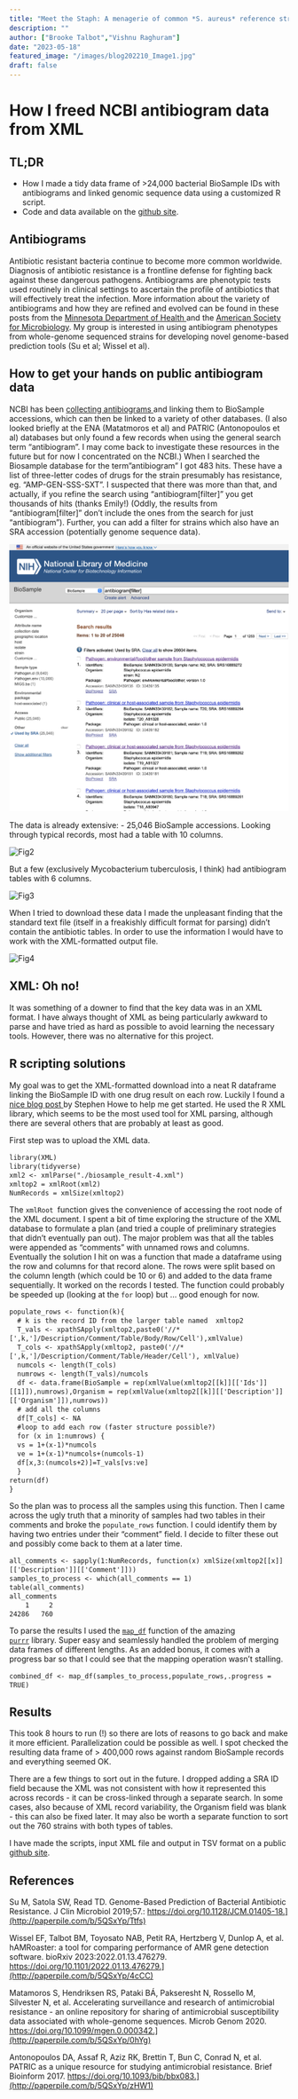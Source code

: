 ```yaml
---
title: "Meet the Staph: A menagerie of common *S. aureus* reference strains" 
description: ""
author: ["Brooke Talbot","Vishnu Raghuram"]
date: "2023-05-18"
featured_image: "/images/blog202210_Image1.jpg"
draft: false
---
```



# How I freed NCBI antibiogram data from XML


## TL;DR


* How I made a tidy data frame of >24,000 bacterial BioSample IDs with antibiograms and linked genomic sequence data using a customized R script.
* Code and data available on the [github site](https://github.com/Read-Lab-Confederation/antibiograms/blob/main/README.md).


## Antibiograms

Antibiotic resistant bacteria continue to become more common worldwide.  Diagnosis of antibiotic resistance is a frontline defense for fighting back against these dangerous pathogens.  Antibiograms are phenotypic tests used routinely in clinical settings to ascertain the profile of antibiotics that will effectively treat the infection.  More information about the variety of antibiograms and how they are refined and evolved can be found in these posts from the [Minnesota Department of Health ](https://www.health.state.mn.us/diseases/antibioticresistance/abx/antibiograms.pdf)and the [American Society for Microbiology](https://asm.org/Articles/2022/February/Updating-Breakpoints-in-Antimicrobial-Susceptibili).  My group is interested in using antibiogram phenotypes from whole-genome sequenced strains for developing novel genome-based prediction tools (Su et al; Wissel et al).


## How to get your hands on public antibiogram data 

NCBI has been [collecting antibiograms ](https://www.ncbi.nlm.nih.gov/biosample/docs/antibiogram/)and linking them to BioSample accessions, which can then be linked to a variety of other databases.  (I also looked briefly at the ENA (Matatmoros et al) and PATRIC (Antonopoulos et al) databases but only found a few records when using the general search term “antibiogram”. I may come back to investigate  these resources in the future but for now I concentrated on the NCBI.)  When I searched the Biosample database for the term”antibiogram” I got 483 hits.  These have a list of three-letter codes of drugs for the strain presumably has resistance, eg. “AMP-GEN-SSS-SXT”.  I suspected that there was more than that, and actually, if you refine the search using “antibiogram[filter]” you get thousands of hits (thanks Emily!) (Oddly, the results from “antibiogram[filter]” don’t include the ones from the search for just “antibiogram”).  Further, you can add a filter for strains which also have an SRA accession (potentially genome sequence data).  


![Fig1](/images/Fig1-202302.png)

The data is already extensive: - 25,046 BioSample accessions.  Looking through typical records, most had a table with 10 columns.

![Fig2](/images/Fig2-202302.png)

But a few (exclusively Mycobacterium tuberculosis, I think) had antibiogram tables with 6 columns.

![Fig3](/images/Fig3-202302.png)

When I tried to download these data I made the unpleasant finding that the standard text file (itself in a freakishly difficult format for parsing) didn’t contain the antibiotic tables.  In order to use the information I would have to work with the XML-formatted output file.

![Fig4](/images/Fig4-202302.png) 

## XML: Oh no!

It was something of a downer to find that the key data was in an XML format. I have always thought of XML as being particularly awkward to parse and have tried as hard as possible to avoid learning the necessary tools.  However, there was no alternative for this project.


## R scripting solutions

My goal was to get the XML-formatted download into a neat R dataframe linking the BioSample ID with one drug result on each row. Luckily I found a [nice blog post ](https://rstudio-pubs-static.s3.amazonaws.com/499292_d6edbb19b08f456097333fbf9443f9b7.html)by Stephen Howe  to help me get started.  He used the R XML library, which seems to be the most used tool for XML parsing, although there are several others that are probably at least as good.

First step was to upload the XML data.


```
library(XML)
library(tidyverse)
xml2 <- xmlParse("./biosample_result-4.xml")
xmltop2 = xmlRoot(xml2)
NumRecords = xmlSize(xmltop2)
```


The `xmlRoot `function gives the convenience of accessing the root node of the XML document.  I spent a bit of time exploring the structure of the XML database to formulate a plan (and tried a couple of preliminary strategies that didn’t eventually pan out). The major problem was that all the tables were appended as “comments” with unnamed rows and columns.  Eventually the solution I hit on was a function that made a dataframe using the row and columns for that record alone. The rows were split based on the column length (which could be 10 or 6) and added to the data frame sequentially.  It worked on the records I tested.  The function could probably be speeded up (looking at the `for` loop) but … good enough for now.


```
populate_rows <- function(k){
  # k is the record ID from the larger table named  xmltop2
  T_vals <- xpathSApply(xmltop2,paste0('//*[',k,']/Description/Comment/Table/Body/Row/Cell'),xmlValue)
  T_cols <- xpathSApply(xmltop2, paste0('//*[',k,']/Description/Comment/Table/Header/Cell'), xmlValue)
  numcols <- length(T_cols)
  numrows <- length(T_vals)/numcols
  df <- data.frame(BioSample = rep(xmlValue(xmltop2[[k]][['Ids']][[1]]),numrows),Organism = rep(xmlValue(xmltop2[[k]][['Description']][['Organism']]),numrows))   
  # add all the columns
  df[T_cols] <- NA
  #loop to add each row (faster structure possible?)
  for (x in 1:numrows) {
  vs = 1+(x-1)*numcols
  ve = 1+(x-1)*numcols+(numcols-1)
  df[x,3:(numcols+2)]=T_vals[vs:ve]
  }
return(df)
}
```


So the plan was to process all the samples using this function.  Then  I came across the ugly truth that a minority of samples had two tables in their comments and broke the `populate_rows` function. I could identify them by having two entries under their “comment” field.  I decide to filter these out and possibly come back to them at a later time.


```
all_comments <- sapply(1:NumRecords, function(x) xmlSize(xmltop2[[x]][['Description']][['Comment']]))
samples_to_process <- which(all_comments == 1)
table(all_comments)
all_comments
    1     2 
24286   760
```


To parse the results I used the <code>[map_df](https://purrr.tidyverse.org)</code> function of the amazing<code><span style="text-decoration:underline;"> purrr</span></code> library.  Super easy and seamlessly handled the problem of merging data frames of different lengths.  As an added bonus, it comes with a progress bar so that I could see that the mapping operation wasn’t stalling.


```
combined_df <- map_df(samples_to_process,populate_rows,.progress = TRUE)
```



## Results

This took 8 hours to run (!) so there are lots of reasons to go back and make it more efficient.  Parallelization could be possible as well.  I spot checked the resulting data frame of > 400,000 rows against random BioSample records and everything seemed OK. 

There are a few things to sort out in the future.  I dropped adding a SRA ID field because the XML was not consistent with how it represented this across records - it can be cross-linked through a separate search.  In some cases, also because of XML record variability, the Organism field was blank - this can also be fixed later.  It may also be worth a separate function to sort out the 760 strains with both types of tables.

I have made the scripts, input XML file and output in TSV format on a public [github site](https://github.com/Read-Lab-Confederation/antibiograms/blob/main/README.md).


## References


Su M, Satola SW, Read TD. Genome-Based Prediction of Bacterial Antibiotic Resistance. J Clin Microbiol 2019;57.: https://doi.org/10.1128/JCM.01405-18.](http://paperpile.com/b/5QSxYp/Ttfs)


Wissel EF, Talbot BM, Toyosato NAB, Petit RA, Hertzberg V, Dunlop A, et al. hAMRoaster: a tool for comparing performance of AMR gene detection software. bioRxiv 2023:2022.01.13.476279. https://doi.org/10.1101/2022.01.13.476279.](http://paperpile.com/b/5QSxYp/4cCC)


Matamoros S, Hendriksen RS, Pataki BÁ, Pakseresht N, Rossello M, Silvester N, et al. Accelerating surveillance and research of antimicrobial resistance - an online repository for sharing of antimicrobial susceptibility data associated with whole-genome sequences. Microb Genom 2020. https://doi.org/10.1099/mgen.0.000342.](http://paperpile.com/b/5QSxYp/0hYg)


Antonopoulos DA, Assaf R, Aziz RK, Brettin T, Bun C, Conrad N, et al. PATRIC as a unique resource for studying antimicrobial resistance. Brief Bioinform 2017. https://doi.org/10.1093/bib/bbx083.](http://paperpile.com/b/5QSxYp/zHW1)
